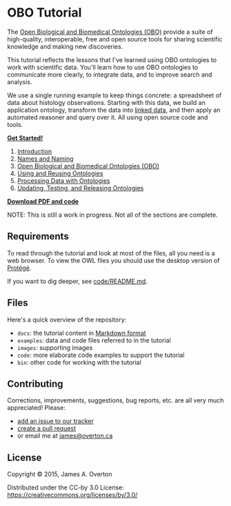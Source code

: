 # OBO Tutorial

The [Open Biological and Biomedical Ontologies (OBO)](http://obofoundry.org) provide a suite of high-quality, interoperable, free and open source tools for  sharing scientific knowledge and making new discoveries.

This tutorial reflects the lessons that I've learned using OBO ontologies to work with scientific data. You'll learn how to use OBO ontologies to communicate more clearly, to integrate data, and to improve search and analysis.

We use a single running example to keep things concrete: a spreadsheet of data about histology observations. Starting with this data, we build an application ontology, transform the data into [linked data](http://www.w3.org/standards/semanticweb/data), and then apply an automated reasoner and query over it. All using open source code and tools.

[**Get Started!**](https://github.com/jamesaoverton/obo-tutorial/blob/master/docs/introduction.md)

1. [Introduction](https://github.com/jamesaoverton/obo-tutorial/blob/master/docs/introduction.md)
2. [Names and Naming](https://github.com/jamesaoverton/obo-tutorial/blob/master/docs/names.md)
3. [Open Biological and Biomedical Ontologies (OBO)](https://github.com/jamesaoverton/obo-tutorial/blob/master/docs/obo.md)
4. [Using and Reusing Ontologies](https://github.com/jamesaoverton/obo-tutorial/blob/master/docs/using-and-reusing.md)
5. [Processing Data with Ontologies](https://github.com/jamesaoverton/obo-tutorial/blob/master/docs/processing-data.md)
6. [Updating, Testing, and Releasing Ontologies](https://github.com/jamesaoverton/obo-tutorial/blob/master/docs/ontology-development.md)

[**Download PDF and code**](https://github.com/jamesaoverton/obo-tutorial/releases/latest)

NOTE: This is still a work in progress. Not all of the sections are complete.


## Requirements

To read through the tutorial and look at most of the files, all you need is a web browser. To view the OWL files you should use the desktop version of [Protégé](http://protege.stanford.edu).

If you want to dig deeper, see [code/README.md](https://github.com/jamesaoverton/obo-tutorial/blob/master/code/README.md).


## Files

Here's a quick overview of the repository:

- `docs`: the tutorial content in [Markdown format](https://help.github.com/articles/github-flavored-markdown)
- `examples`: data and code files referred to in the tutorial
- `images`: supporting images
- `code`: more elaborate code examples to support the tutorial
- `bin`: other code for working with the tutorial


## Contributing

Corrections, improvements, suggestions, bug reports, etc. are all very much appreciated! Please:

- [add an issue to our tracker](https://github.com/jamesaoverton/obo-tutorial/issues)
- [create a pull request](https://github.com/jamesaoverton/obo-tutorial/pulls)
- or email me at [james@overton.ca](mailto:james@overton.ca)


## License

Copyright © 2015, James A. Overton

Distributed under the CC-by 3.0 License: <https://creativecommons.org/licenses/by/3.0/>


